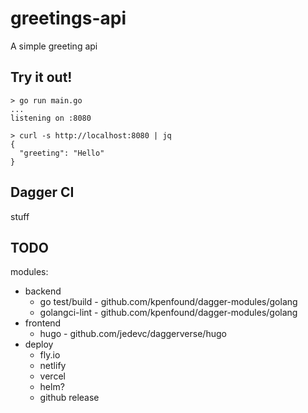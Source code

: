 # greetings-api

A simple greeting api

## Try it out!

```
> go run main.go
...
listening on :8080
```

```
> curl -s http://localhost:8080 | jq
{
  "greeting": "Hello"
}
```
## Dagger CI

stuff

## TODO

modules:
- backend
    - go test/build - github.com/kpenfound/dagger-modules/golang
    - golangci-lint - github.com/kpenfound/dagger-modules/golang
- frontend
    - hugo - github.com/jedevc/daggerverse/hugo
- deploy
    - fly.io
    - netlify
    - vercel
    - helm?
    - github release

